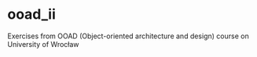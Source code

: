 ooad_ii
=======

Exercises from OOAD (Object-oriented architecture and design) course on University of Wrocław
